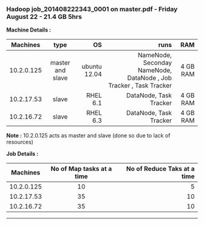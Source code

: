 ### Hadoop job_201408222343_0001 on master.pdf - Friday August 22 - 21.4 GB  5hrs




**Machine Details :**

| Machines       | type          | OS  | runs | RAM |
| ------------- |:-------------:| -----:| ----:|----:|
| 10.2.0.125      | master and slave | ubuntu 12.04 |NameNode, Seconday NameNode, DataNode , Job Tracker , Task Tracker| 4 GB RAM |
| 10.2.17.53      | slave      |   RHEL 6.1 |DataNode, Task Tracker|4 GB RAM |
| 10.2.16.72 | slave     |    RHEL 6.3 |DataNode, Task Tracker|4 GB RAM |

**Note :**
10.2.0.125 acts as master and slave (done so due to lack of resources)




**Job Details :**

| Machines       | No of Map tasks at a time  | No of Reduce Taks at a time |
| ------------- |:-------------:| -----:|
| 10.2.0.125      | 10 | 5 |
| 10.2.17.53      | 35 | 10 |
| 10.2.16.72 | 35 |    10 |

---
